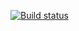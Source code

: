 [![Build status](https://ci.appveyor.com/api/projects/status/7sctm26pkwsou0am?svg=true)](https://ci.appveyor.com/project/aledavydkin/js-2lvl-6-1)

